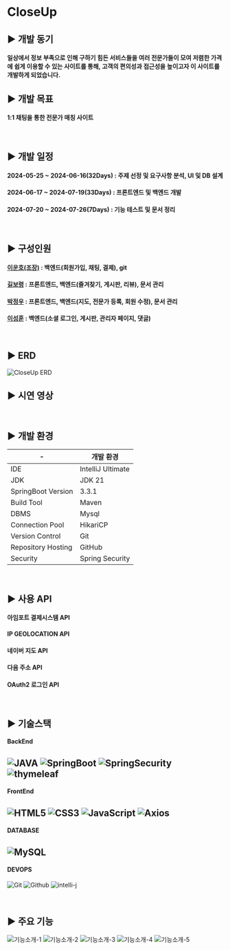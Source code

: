 CloseUp
=

## ▶️ 개발 동기
#### 일상에서 정보 부족으로 인해 구하기 힘든 서비스들을 여러 전문가들이 모여 저렴한 가격에 쉽게 이용할 수 있는 사이트를 통해, 고객의 편의성과 접근성을 높이고자 이 사이트를 개발하게 되었습니다.


## ▶️ 개발 목표
#### 1:1 채팅을 통한 전문가 매칭 사이트

<br/>

## ▶️ 개발 일정
#### 2024-05-25 ~ 2024-06-16(32Days) : 주제 선정 및 요구사항 분석, UI 및 DB 설계
#### 2024-06-17 ~ 2024-07-19(33Days) : 프론트엔드 및 백엔드 개발
#### 2024-07-20 ~ 2024-07-26(7Days) : 기능 테스트 및 문서 정리
<br/>

## ▶️ 구성인원 
#### [이운호(조장)](https://github.com/98Woonho) : 백엔드(회원가입, 채팅, 결제), git
#### [길보령](https://github.com/bryeong) : 프론트엔드, 백엔드(즐겨찾기, 게시판, 리뷰), 문서 관리
#### [박정우](https://github.com/pppooowww) : 프론트엔드, 백엔드(지도, 전문가 등록, 회원 수정), 문서 관리
#### [이성훈](https://github.com/swLsh) : 백엔드(소셜 로그인, 게시판, 관리자 페이지, 댓글)


<br/>

## ▶️ ERD
![CloseUp ERD](https://github.com/user-attachments/assets/0b576fbe-a6ba-4692-a224-ebb90a72b3bc)


## ▶️ 시연 영상

<br/>

## ▶️ 개발 환경
|-|개발 환경|
|---------------|----------------|
|IDE|IntelliJ Ultimate|
|JDK|JDK 21|
|SpringBoot Version|3.3.1|
|Build Tool|Maven|
|DBMS|Mysql|
|Connection Pool|HikariCP|
|Version Control|Git|
|Repository Hosting|GitHub|
|Security|Spring Security|

<br/>

## ▶️ 사용 API
#### 아임포트 결제시스템 API
#### IP GEOLOCATION API
#### 네이버 지도 API
#### 다음 주소 API
#### OAuth2 로그인 API

<br/>

## ▶️ 기술스택

#### BackEnd
![JAVA](https://img.shields.io/badge/Java-007396?style=for-the-badge&logo=Java&logoColor=white)
![SpringBoot](https://img.shields.io/badge/springboot-6DB33F?style=for-the-badge&logo=springboot&logoColor=white)
![SpringSecurity](https://img.shields.io/badge/springsecurity-6DB33F?style=for-the-badge&logo=springsecurity&logoColor=white)
![thymeleaf](https://img.shields.io/badge/thymeleaf-005F0F?style=for-the-badge&logo=thymeleaf&logoColor=white)
---

#### FrontEnd
![HTML5](https://img.shields.io/badge/HTML5-E34F26?style=for-the-badge&logo=HTML5&logoColor=white)
![CSS3](https://img.shields.io/badge/css3-%231572B6.svg?style=for-the-badge&logo=css&logoColor=white)
![JavaScript](https://img.shields.io/badge/javascript-%23323330.svg?style=for-the-badge&logo=javascript&logoColor=%23F7DF1E)
![Axios](https://img.shields.io/badge/Axios-5A29E4?style=for-the-badge&logo=Axios&logoColor=white)
---

#### DATABASE
![MySQL](https://img.shields.io/badge/Mysql-4479A1?style=for-the-badge&logo=Mysql&logoColor=white)
---

#### DEVOPS
![Git](https://img.shields.io/badge/Git-F05032?style=for-the-badge&logo=git&logoColor=white)
![Github](https://img.shields.io/badge/Github-181717?style=for-the-badge&logo=Github&logoColor=white)
![intelli-j](https://img.shields.io/badge/intellijidea-000000?style=for-the-badge&logo=intellijidea&logoColor=white)

<br/>

## ▶️ 주요 기능
![기능소개-1](https://github.com/user-attachments/assets/bee8037e-35dd-40e7-90c9-4e709d881fb1)
![기능소개-2](https://github.com/user-attachments/assets/f5120c6b-cc27-49cf-b5e9-749632bbf52b)
![기능소개-3](https://github.com/user-attachments/assets/bdee7398-3f58-46c1-a4d6-1fbed608cd65)
![기능소개-4](https://github.com/user-attachments/assets/517fc5c2-af8d-4c86-930b-6e0bf31d4f4f)
![기능소개-5](https://github.com/user-attachments/assets/327aa55e-65cb-4bd5-b773-11982a51ea17)

